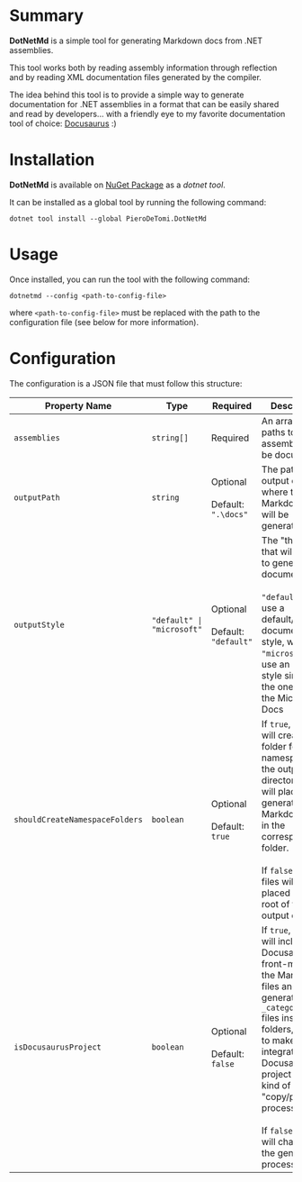 # Summary
**DotNetMd** is a simple tool for generating Markdown docs from .NET assemblies.

This tool works both by reading assembly information through reflection and by reading XML documentation files generated by the compiler.

The idea behind this tool is to provide a simple way to generate documentation for .NET assemblies in a format that can be easily shared and read by developers... with a friendly eye to my favorite documentation tool of choice: [Docusaurus](https://docusaurus.io) :)

# Installation
**DotNetMd** is available on [NuGet Package](https://www.nuget.org/packages/PieroDeTomi.DotNetMd) as a _dotnet tool_.

It can be installed as a global tool by running the following command:

```shell
dotnet tool install --global PieroDeTomi.DotNetMd
```

# Usage
Once installed, you can run the tool with the following command:

```shell
dotnetmd --config <path-to-config-file>
```

where `<path-to-config-file>` must be replaced with the path to the configuration file (see below for more information).

# Configuration
The configuration is a JSON file that must follow this structure:

| Property Name | Type | Required | Description |
|---------------|------|---------|-------------|
| `assemblies` | `string[]` | Required | An array of paths to the assemblies to be documented |
| `outputPath` | `string` | Optional<br /><br />Default: `".\docs"` | The path to the output directory where the Markdown files will be generated |
| `outputStyle` | `"default" \| "microsoft"` | Optional<br /><br />Default: `"default"` | The "theme" that will be used to generate the documentation.<br /><br />`"default"` will use a default/simpler documentation style, while `"microsoft"` will use an output style similar to the one used by the Microsoft Docs |
| `shouldCreateNamespaceFolders` | `boolean` | Optional<br /><br />Default: `true` | If `true`, the tool will create a folder for each namespace in the output directory, and will place the generated Markdown files in the corresponding folder.<br /><br />If `false`, all the files will be placed in the root of the output directory |
| `isDocusaurusProject` | `boolean` | Optional<br /><br />Default: `false` | If `true`, the tool will include Docusaurus front-matter in the Markdown files and will generate `_category_.json` files inside the folders, in order to make the integration in a Docusaurus project some kind of "copy/paste" process.<br /><br />If `false`, nothing will change in the generation process |


